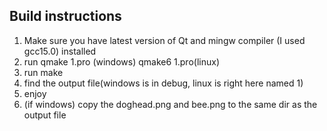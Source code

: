 ## Build instructions
1. Make sure you have latest version of Qt and mingw compiler (I used gcc15.0) installed
2. run qmake 1.pro (windows) qmake6 1.pro(linux)
3. run make
4. find the output file(windows is in debug, linux is right here named 1)
5. enjoy
6. (if windows) copy the doghead.png and bee.png to the same dir as the output file